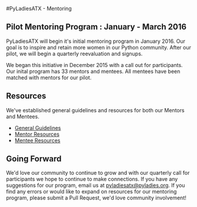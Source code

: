 #PyLadiesATX - Mentoring

## Pilot Mentoring Program : January - March 2016

PyLadiesATX will begin it's initial mentoring program in January 2016. Our goal is to inspire and retain more women in our Python community. After our pilot, we will begin a quarterly reevaluation and signups. 

We began this initiative in December 2015 with a call out for participants. Our inital program has 33 mentors and mentees. All mentees have been matched with mentors for our pilot. 

## Resources

We've established general guidelines and resources for both our Mentors and Mentees. 

* [General Guidelines](resources/guidelines.md)
* [Mentor Resources](resources/mentors.md)
* [Mentee Resources](resources/mentees.md)

## Going Forward

We'd love our community to continue to grow and with our quarterly call for participants we hope to continue to make connections. If you have any suggestions for our program, email us at pyladiesatx@pyladies.org. If you find any errors or would like to expand on resources for our mentoring program, please submit a Pull Request, we'd love community involvement! 